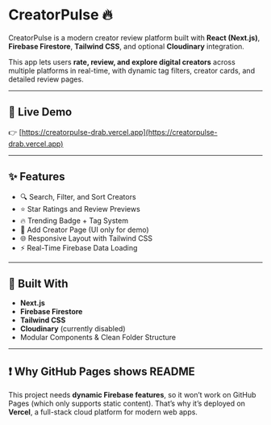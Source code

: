 # CreatorPulse 🔥

CreatorPulse is a modern creator review platform built with **React (Next.js)**, **Firebase Firestore**, **Tailwind CSS**, and optional **Cloudinary** integration.

This app lets users **rate, review, and explore digital creators** across multiple platforms in real-time, with dynamic tag filters, creator cards, and detailed review pages.

---

## 🚀 Live Demo

👉 [https://creatorpulse-drab.vercel.app](https://creatorpulse-drab.vercel.app)

---

## ✨ Features

- 🔍 Search, Filter, and Sort Creators
- ⭐ Star Ratings and Review Previews
- 🔥 Trending Badge + Tag System
- 📝 Add Creator Page (UI only for demo)
- 🌐 Responsive Layout with Tailwind CSS
- ⚡ Real-Time Firebase Data Loading

---

## 🧠 Built With

- **Next.js**
- **Firebase Firestore**
- **Tailwind CSS**
- **Cloudinary** (currently disabled)
- Modular Components & Clean Folder Structure

---

## ❗ Why GitHub Pages shows README

This project needs **dynamic Firebase features**, so it won’t work on GitHub Pages (which only supports static content). That’s why it’s deployed on **Vercel**, a full-stack cloud platform for modern web apps.

